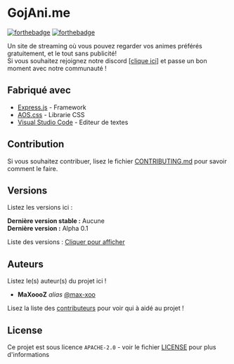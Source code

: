# GojAni.me

[![forthebadge](http://forthebadge.com/images/badges/built-with-love.svg)](http://forthebadge.com)  [![forthebadge](https://forthebadge.com/images/badges/made-with-javascript.svg)](https://forthebadge.com)

Un site de streaming où vous pouvez regarder vos animes préférés gratuitement, et le tout sans publicité!    
Si vous souhaitez rejoignez notre discord [[clique ici](https://example.org)] et passe un bon moment avec notre communauté !

## Fabriqué avec

* [Express.js](https://expressjs.com/fr/) - Framework
* [AOS.css](https://michalsnik.github.io/aos/) - Librarie CSS
* [Visual Studio Code](https://code.visualstudio.com/) - Editeur de textes

## Contribution

Si vous souhaitez contribuer, lisez le fichier [CONTRIBUTING.md](https://example.org) pour savoir comment le faire.

## Versions
Listez les versions ici :  

**Dernière version stable :** Aucune  
**Dernière version :** Alpha 0.1  

Liste des versions : [Cliquer pour afficher](https://github.com/gojanime/website/tags)  

## Auteurs
Listez le(s) auteur(s) du projet ici !  
* **MaXoooZ** _alias_ [@max-xoo](https://github.com/max-xoo)     
    
Lisez la liste des [contributeurs](https://github.com/your/project/contributors) pour voir qui à aidé au projet !

## License   
   
Ce projet est sous licence ``APACHE-2.0`` - voir le fichier [LICENSE](LICENSE) pour plus d'informations


